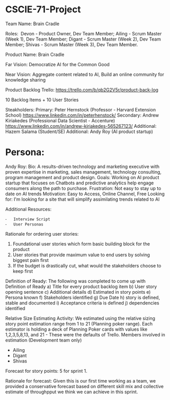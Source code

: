 # CSCIE-71-Project

Team Name: Brain Cradle

Roles:
 Devon - Product Owner, Dev Team Member;
Ailing -  Scrum Master (Week 1), Dev Team Member;
Digant -  Scrum Master (Week 2), Dev Team Member;
Shivas -  Scrum Master (Week 3), Dev Team Member.

Product Name: Brain Cradle

Far Vision: Democratize AI for the Common Good

Near Vision: Aggregate content related to AI, Build an online community for knowledge sharing

Product Backlog
Trello: https://trello.com/b/qb2G2V5r/product-back-log

10 Backlog Items + 10 User Stories

Steakholders:
Primary: Peter Hernstock (Professor - Harvard Extension School) https://www.linkedin.com/in/peterhenstock/
Secondary: Andrew Kiriakedes (Professional Data Scientist - Accenture) https://www.linkedin.com/in/andrew-kiriakedes-565267123/
Additional: Hazem Salama  (Student/SE)
Additional: Andy Roy  (AI product startup)


Persona:
========
Andy Roy: 
Bio: A results-driven technology and marketing executive with proven expertise in marketing, sales management, technology consulting, program management and product design.
Goals: Working on AI product startup that focuses on Chatbots and predictive analytics help engage consumers along the path to purchase.
Frustration: Not easy to stay up to date on AI trends
Motivation: Easy to Access, Online Channel, Free
Looking for: I'm looking for a site that will simplify assimilating trends related to AI

Additional Resources:

	⁃	Interview Script
	⁃	User Personas
    
    
Rationale for ordering user stories: 
1. Foundational user stories which form basic building block for the product 
2. User stories that provide maximum value to end users by solving biggest pain first 
3. If the budget is drastically cut, what would the stakeholders choose to keep first


Definition of Ready:
The following was completed to come up with Definition of Ready
a) Title for every product backlog item
b) User story opening sentence
c) Additional details
d) Estimated in story points
e) Persona known
f) Stakeholders identified
g) Due Date
h) story is defined, stable and documented
i) Acceptance criteria is defined
j) dependencies identified

Relative Size Estimating Activity:
We estimated using the relative sizing story point estimation range from 1 to 21 (Planning poker range). Each estimator is holding a deck of Planning Poker cards with values like 1,2,3,5,8,13, and 21 - These were the defaults of Trello. 
Members involved in estimation (Development team only)
- Ailing
- Digant
- Shivas

Forecast for story points: 5 for sprint 1.

Rationale for forecast: Given this is our first time working as a team, we provided a conservative forecast based on different skill mix and collective estimate of throughpput we think we can achieve in this sprint.





